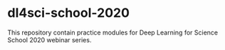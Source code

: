 # dl4sci-school-2020
This repository contain practice modules for Deep Learning for Science School 2020 webinar series.
